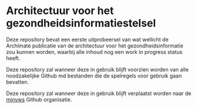 # Architectuur voor het gezondheidsinformatiestelsel
Deze repository bevat een eerste uitprobeersel van wat wellicht de Archimate publicatie van de architectuur voor het gezondheidsinformatie zou kunnen worden, waarbij alle inhoud nog een work in progress status heeft.

Deze repository zal wanneer deze in gebruik blijft voorzien worden van alle noodzakelijke Github md bestanden die de spelregels voor gebruik gaan bevatten.

Deze repository zal wanneer deze in gebruik blijft verplaatst worden naar de [minvws](https://github.com/minvws) Github organisatie.
